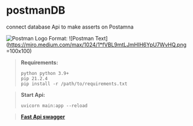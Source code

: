 # postmanDB
connect database Api to make asserts on Postamna

![Postman Logo](https://miro.medium.com/max/1024/1*fVBL9mtLJmHIH6YpU7WvHQ.png)
Format: ![Postman Text](https://miro.medium.com/max/1024/1*fVBL9mtLJmHIH6YpU7WvHQ.png =100x100)

> **Requirements:** 
> ```
> python python 3.9+ 
> pip 21.2.4
> pip install -r /path/to/requirements.txt

> **Start Api:**
> 
>     uvicorn main:app --reload

> [**Fast Api swagger**](http://127.0.0.1:8000/docs)
